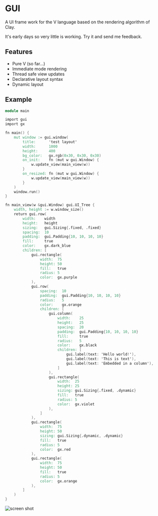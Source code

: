 # GUI

A UI frame work for the V language based on the rendering algorithm of Clay.

It's early days so very little is working. Try it and send me feedback.

## Features

- Pure V (so far...)
- Immediate mode rendering
- Thread safe view updates
- Declarative layout syntax
- Dynamic layout

## Example
```v
module main

import gui
import gx

fn main() {
	mut window := gui.window(
		title:      'test layout'
		width:      1000
		height:     400
		bg_color:   gx.rgb(0x30, 0x30, 0x30)
		on_init:    fn (mut w gui.Window) {
			w.update_view(main_view(w))
		}
		on_resized: fn (mut w gui.Window) {
			w.update_view(main_view(w))
		}
	)
	window.run()
}

fn main_view(w &gui.Window) gui.UI_Tree {
	width, height := w.window_size()
	return gui.row(
		width:    width
		height:   height
		sizing:   gui.Sizing{.fixed, .fixed}
		spacing:  10
		padding:  gui.Padding{10, 10, 10, 10}
		fill:     true
		color:    gx.dark_blue
		children: [
			gui.rectangle(
				width:  75
				height: 50
				fill:   true
				radius: 5
				color:  gx.purple
			),
			gui.row(
				spacing:  10
				padding:  gui.Padding{10, 10, 10, 10}
				radius:   5
				color:    gx.orange
				children: [
					gui.column(
						width:    25
						height:   25
						spacing:  20
						padding:  gui.Padding{10, 10, 10, 10}
						fill:     true
						radius:   5
						color:    gx.black
						children: [
							gui.label(text: 'Hello world!'),
							gui.label(text: 'This is text'),
							gui.label(text: 'Embedded in a column'),
						]
					),
					gui.rectangle(
						width:  25
						height: 25
						sizing: gui.Sizing{.fixed, .dynamic}
						fill:   true
						radius: 5
						color:  gx.violet
					),
				]
			),
			gui.rectangle(
				width:  75
				height: 50
				sizing: gui.Sizing{.dynamic, .dynamic}
				fill:   true
				radius: 5
				color:  gx.red
			),
			gui.rectangle(
				width:  75
				height: 50
				fill:   true
				radius: 5
				color:  gx.orange
			),
		]
	)
}
````
![screen shot](gui.png)